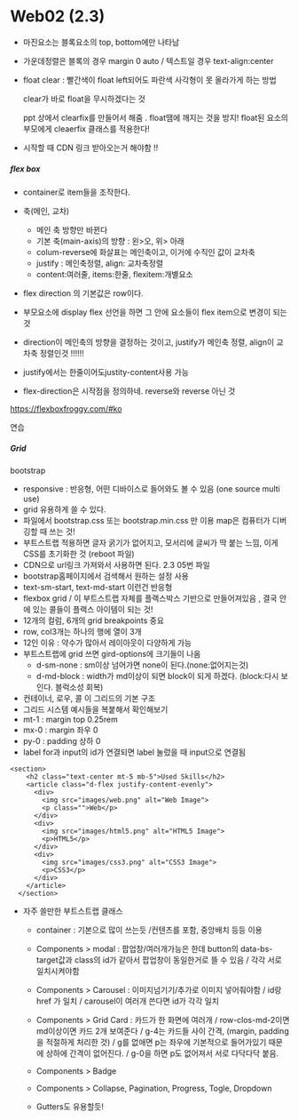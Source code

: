 # Web02 (2.3)

- 마진요소는 블록요소의 top, bottom에만 나타남

- 가운데정렬은 블록의 경우 margin 0 auto / 텍스트일 경우 text-align:center

- float clear : 빨간색이 float left되어도 파란색 사각형이 못 올라가게 하는 방법

  clear가 바로 float을 무시하겠다는 것

  ppt 상에서 clearfix를 만들어서 해줌 . float땜에 깨지는 것을 방지! float된 요소의 부모에게 cleaerfix 클래스를 적용한다!

- 시작할 때 CDN 링크 받아오는거 해야함 !!

##### flex box

- container로 item들을 조작한다.
- 축(메인, 교차) 
  - 메인 축 방향만 바뀐다
  - 기본 축(main-axis)의 방향 : 왼>오, 위> 아래
  - colum-reverse에 화살표는 메인축이고, 이거에 수직인 값이 교차축
  - justify : 메인축정렬, align: 교차축정렬
  - content:여러줄, items:한줄, flexitem:개별요소
- flex direction 의 기본값은 row이다. 
- 부모요소에 display flex 선언을 하면 그 안에 요소들이 flex item으로 변경이 되는것

- direction이 메인축의 방향을 결정하는 것이고, justify가 메인축 정렬, align이 교차축 정렬인것 !!!!!!



- justify에서는 한줄이어도justity-content사용 가능 
- flex-direction은 시작점을 정의하네. reverse와 reverse 아닌 것 

https://flexboxfroggy.com/#ko

연습

##### Grid

bootstrap

- responsive : 반응형, 어떤 디바이스로 들어와도 볼 수 있음 (one source multi use)
- grid 유용하게 쓸 수 있다.
- 파일에서 bootstrap.css 또는 bootstrap.min.css 만 이용 map은 컴퓨터가 디버깅할 때 쓰는 것!
- 부트스트랩 적용하면 글자 굵기가 없어지고, 모서리에 글씨가 딱 붙는 느낌, 이게 CSS를 초기화한 것 (reboot 파일)
- CDN으로 url링크 가져와서 사용하면 된다. 2.3 05번 파일
- bootstrap홈페이지에서 검색해서 원하는 설정 사용
- text-sm-start, text-md-start 이런건 반응형 
- flexbox grid / 이 부트스트랩 자체를 플랙스박스 기반으로 만들어져있음 , 결국 안에 있는 콜들이 플랙스 아이템이 되는 것!
- 12개의 컬럼, 6개의 grid breakpoints 중요
- row, col3개는 하나의 행에 열이 3개 
- 12인 이유 : 약수가 많아서 레이아웃이 다양하게 가능
- 부트스트랩에 grid 쓰면 gird-options에 크기들이 나옴
  - d-sm-none : sm이상 넘어가면 none이 된다.(none:없어지는것)
  - d-md-block : width가  md이상이 되면 block이 되게 하겠다. (block:다시  보인다. 블럭소성 회복)
- 컨테이너, 로우, 콜 이 그리드의 기본 구조
- 그리드 시스템 예시들을 복붙해서 확인해보기
- mt-1 : margin top 0.25rem
- mx-0 : margin 좌우 0
- py-0 : padding 상하 0
- label for과 input의 id가 연결되면 label 눌렀을 때 input으로 연결됨 



```
<section>
    <h2 class="text-center mt-5 mb-5">Used Skills</h2>
    <article class="d-flex justify-content-evenly">
      <div>
        <img src="images/web.png" alt="Web Image">
        <p class="">Web</p>
      </div>
      <div>
        <img src="images/html5.png" alt="HTML5 Image">
        <p>HTML5</p>
      </div>
      <div>
        <img src="images/css3.png" alt="CSS3 Image">
        <p>CSS3</p>
      </div>
    </article>
  </section>
```

- 자주 쓸만한 부트스트랩 클래스

  - container : 기본으로 많이 쓰는듯 /컨텐츠를 포함, 중앙배치 등등 이용

  - Components > modal : 팝업창/여러개가능은 한데 button의 data-bs-target값과 class의 id가 같아서 팝업창이 동일한거로 뜰 수 있음 / 각각 서로 일치시켜야함 
  - Components > Carousel : 이미지넘기기/추가로 이미지 넣어줘야함 / id랑 href 가 일치 / carousel이 여러개 쓴다면 id가 각각 일치
  -  Components > Grid Card : 카드가 한 화면에 여러개 / row-clos-md-2이면 md이상이면 카드 2개 보여준다 /  g-4는 카드들 사이 간격, (margin, padding을 적절하게 처리한 것)  / g를 없애면 p는 좌우에 기본적으로 들어가있기 때문에  상하에 간격이 없어진다. / g-0을 하면 p도 없어져서 서로 다닥다닥 붙음.
  - Components > Badge
  - Components > Collapse, Pagination, Progress, Togle, Dropdown
  - Gutters도 유용할듯!
